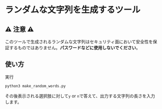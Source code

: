 # ランダムな文字列を生成するツール

## ⚠️ 注意 ⚠️

このツールで生成されるランダムな文字列はセキュリティ面において安全性を保証するものではありません。**パスワードなどに使用しないでください**。

## 使い方

実行

``` python
python3 make_random_words.py
```

その後表示される選択肢に対して`y` or `n`で答えて、出力する文字列の長さを入力します。
